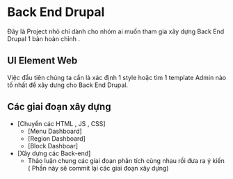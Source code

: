 # Back End Drupal 
Đây là Project nhỏ chỉ dành cho nhóm ai muốn tham gia xây dựng Back End Drupal 1 bản hoàn chỉnh .
## UI Element Web
Việc đầu tiên chúng ta cần là xác định 1 style hoặc tìm 1 template Admin nào tố nhất để xây dưng cho Back End Drupal.

## Các giai đoạn xây dựng
- [Chuyển các HTML , JS , CSS] 
	- [Menu Dashboard]
	- [Region Dashboard]
	- [Block Dashboar]
- [Xây dựng các Back-end]
	- Thảo luận chung các giai đoạn phân tích cùng nhau rồi đưa ra ý kiến ( Phần này sẽ commit lại các giai đoạn xây dựng)
	


